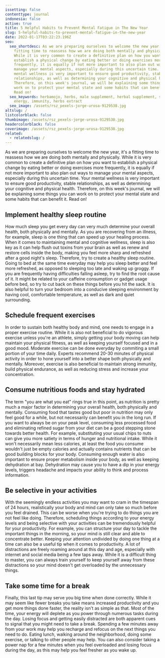 ```yaml
---
issetting: false
contenttype: journal
indonesia: false
active: true
title: 5 Helpful Habits to Prevent Mental Fatigue in The New Year
slug: 5-helpful-habits-to-prevent-mental-fatigue-in-the-new-year
date: 2022-01-17T03:22:23.196Z
seo:
  seo_shortdesc: As we are preparing ourselves to welcome the new year, it's a
    fitting time to reassess how we are doing both mentally and physically.
    While it is very common to create a definitive plan on how you want to
    establish a physical change by eating better or doing exercises more
    frequently, it is equally if not more important to also plan out ways to
    manage your mental aspects, especially during this uncertain time. Your
    mental wellness is very important to ensure good productivity, stable
    relationships, as well as determining your cognitive and physical health.
    Therefore, on this week's journal, we will be explaining some things you can
    work on to protect your mental state and some habits that can benefit it.
    Read on!
  seo_keywords: herbamojo, herbs, male supplement, herbal supplement, stamina,
    energy, immunity, herbs extract
  seo_image: /assets/rsz_pexels-jorge-urosa-9129538.jpg
altslug: /
listcolorblack: false
thumbimage: /assets/rsz_pexels-jorge-urosa-9129538.jpg
headercolorblack: false
coverimage: /assets/rsz_pexels-jorge-urosa-9129538.jpg
related:
  - relatedslug: /
---
```

As we are preparing ourselves to welcome the new year, it's a fitting time to reassess how we are doing both mentally and physically. While it is very common to create a definitive plan on how you want to establish a physical change by eating better or doing exercises more frequently, it is equally if not more important to also plan out ways to manage your mental aspects, especially during this uncertain time. Your mental wellness is very important to ensure good productivity, stable relationships, as well as determining your cognitive and physical health. Therefore, on this week's journal, we will be explaining some things you can work on to protect your mental state and some habits that can benefit it. Read on!

## Implement healthy sleep routine

How much sleep you get every day can very much determine your overall health, both physically and mentally. As you are recovering from an illness, for example, sleep is one thing that can speed up your healing process. When it comes to maintaining mental and cognitive wellness, sleep is also key as it can help flush out toxins from your brain as well as renew and restore cells inside the body, making you feel more sharp and refreshed after a good night's sleep.
Therefore, try to create a healthy sleep routine. Going to bed at the same time everyday may help you sleep better and feel more refreshed, as opposed to sleeping too late and waking up groggy. If you are frequently having difficulties falling asleep, try to find the root cause of it. It might be related to your caffeine consumption or gadget usage before bed, so try to cut back on these things before you hit the sack. It is also helpful to turn your bedroom into a conducive sleeping environment by having cool, comfortable temperature, as well as dark and quiet surrounding.

## Schedule frequent exercises

In order to sustain both healthy body and mind, one needs to engage in a proper exercise routine. While it is also not beneficial to do vigorous exercise unless you're an athlete, simply getting your body moving can help maintain your physical fitness, as well as keeping yourself focused and in a good mood. 
Moderate exercise can be done everyday by commiting a small portion of your time daily. Experts recommend 20-30 minutes of physical activity in order to hone yourself into a better shape both physically and mentally. Moreover, exercise is also beneficial to maintain strong immunity, build physical endurance, as well as reducing stress and increase your concentration.

## Consume nutritious foods and stay hydrated

The term "you are what you eat" rings true in this point, as nutrition is pretty much a major factor in determining your overall health, both physically and mentally. Consuming food that tastes good but poor in nutrition may only feel good for a while, but not necessarily can benefit you in the long run.
If you want to always be on your peak level, consuming less processed food and eliminating refined sugar from your diet can be a good stepping stone towards better health. For example, substituting your usual chips to nuts can give you more satiety in terms of hunger and nutritional intake. While it won't necessarily mean less calories, at least the food you consume wouldn't just be empty calories and actually contains nutrients that can be good building blocks for your body.
Consuming enough water is also important to ensure proper metabolism inside your body, as well as keeping dehydration at bay. Dehydration may cause you to have a dip in your energy levels, triggers headache and impacts your ability to think and process information.

## Be selective in your activities

With the seemingly endless activities you may want to cram in the timespan of 24 hours, realistically your body and mind can only take so much before you feel drained. This can be worse when you're trying to do things you are not feel like doing. Therefore, scheduling things according to your energy levels and being selective with your activities can be tremendously helpful for your productivity. For example, you can structure your day to tackle the important things in the morning, so your mind is still clear and able to concentrate better.
Keeping your attention undivided by doing one thing at a time can also be a useful tip when it comes to productivity. A lot of distractions are freely roaming around at this day and age, especially with internet and social media being a few taps away. While it is a difficult thing to master, you can always train yourself to keep yourself away from these distractions so your mind doesn't get overloaded by the unnecessary things.

## Take some time for a break

Finally, this last tip may serve you big time when done correctly. While it may seem like fewer breaks you take means increased productivity and you get more things done faster, the reality isn't as simple as that. Most of the time, your energy will deplete as you power through numerous tasks during the day. Losing focus and getting easily distracted are both apparent cues to signal that you might need to take a break. 
Spending a few minutes away from your work may help you recharge and refocus on the next things you need to do. Eating lunch, walking around the neighborhood, doing some exercise, or talking to other people may help. You can also consider taking a power nap for a few minutes when you feel overloaded and losing focus during the day, as this may help you feel fresher as you wake up.